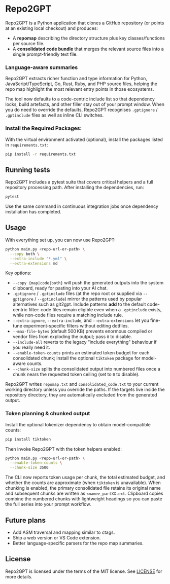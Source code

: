 # Repo2GPT
Repo2GPT is a Python application that clones a GitHub repository (or points at an existing local checkout) and produces:

- A **repomap** describing the directory structure plus key classes/functions per source file.
- A **consolidated code bundle** that merges the relevant source files into a single prompt-friendly text file.

### Language-aware summaries

Repo2GPT extracts richer function and type information for Python, JavaScript/TypeScript, Go, Rust, Ruby, and PHP source files, helping the repo map highlight the most relevant entry points in those ecosystems.

The tool now defaults to a code-centric include list so that dependency locks, build artefacts, and other filler stay out of your prompt window. When you do need to override the defaults, Repo2GPT recognises `.gptignore` / `.gptinclude` files as well as inline CLI switches.

### Install the Required Packages:

With the virtual environment activated (optional), install the packages listed in `requirements.txt`:

```bash
pip install -r requirements.txt
```

## Running tests

Repo2GPT includes a pytest suite that covers critical helpers and a full repository processing path. After installing the
dependencies, run:

```bash
pytest
```

Use the same command in continuous integration jobs once dependency installation has completed.

## Usage

With everything set up, you can now use Repo2GPT:

```bash
python main.py <repo-url-or-path> \
  --copy both \
  --extra-include "*.yml" \
  --extra-extensions md
```

Key options:

- `--copy {map|code|both}` will push the generated outputs into the system clipboard, ready for pasting into your AI chat.
- `.gptignore` / `.gptinclude` files (at the repo root or supplied via `--gptignore` / `--gptinclude`) mirror the patterns used by popular alternatives such as git2gpt. Include patterns **add** to the default code-centric filter: code files remain eligible even when a `.gptinclude` exists, while non-code files require a matching include rule.
- `--extra-ignore`, `--extra-include`, and `--extra-extensions` let you fine-tune experiment-specific filters without editing dotfiles.
- `--max-file-bytes` (default 500 KB) prevents enormous compiled or vendor files from exploding the output; pass `0` to disable.
- `--include-all` reverts to the legacy “include everything” behaviour if you really need it.
- `--enable-token-counts` prints an estimated token budget for each consolidated chunk; install the optional `tiktoken` package for model-aware counts.
- `--chunk-size` splits the consolidated output into numbered files once a chunk nears the requested token ceiling (set to `0` to disable).

Repo2GPT writes `repomap.txt` and `consolidated_code.txt` to your current working directory unless you override the paths. If the targets live inside the repository directory, they are automatically excluded from the generated output.

### Token planning & chunked output

Install the optional tokenizer dependency to obtain model-compatible counts:

```bash
pip install tiktoken
```

Then invoke Repo2GPT with the token helpers enabled:

```bash
python main.py <repo-url-or-path> \
  --enable-token-counts \
  --chunk-size 3500
```

The CLI now reports token usage per chunk, the total estimated budget, and whether the counts are approximate (when `tiktoken` is unavailable). When chunking is enabled, the primary consolidated file retains its original name and subsequent chunks are written as `<name>_partXX.ext`. Clipboard copies combine the numbered chunks with lightweight headings so you can paste the full series into your prompt workflow.

## Future plans

- Add ASM traversal and mapping similar to ctags.
- Ship a web version or VS Code extension.
- Better language-specific parsers for the repo map summaries.

## License

Repo2GPT is licensed under the terms of the MIT license. See [LICENSE](LICENSE) for more details.
